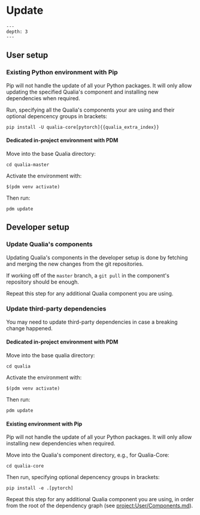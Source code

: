 # Update

```{contents} Table of Contents
---
depth: 3
---
```

## User setup

### Existing Python environment with Pip

Pip will not handle the update of all your Python packages. It will only allow updating the specified Qualia's component and installing new dependencies when required.

Run, specifying all the Qualia's components your are using and their optional depencency groups in brackets:
```{parsed-literal}
pip install -U qualia-core[pytorch]{{qualia_extra_index}}
```

#### Dedicated in-project environment with PDM

Move into the base Qualia directory:
```
cd qualia-master
```

Activate the environment with:
```
$(pdm venv activate)
```

Then run:
```
pdm update
```

## Developer setup

### Update Qualia's components

Updating Qualia's components in the developer setup is done by fetching and merging the new changes from the git repositories.

If working off of the `master` branch, a `git pull` in the component's repository should be enough.

Repeat this step for any additional Qualia component you are using.

### Update third-party dependencies

You may need to update third-party dependencies in case a breaking change happened.

#### Dedicated in-project environment with PDM

Move into the base qualia directory:
```
cd qualia
```

Activate the environment with:
```
$(pdm venv activate)
```

Then run:
```
pdm update
```

#### Existing environment with Pip

Pip will not handle the update of all your Python packages. It will only allow installing new dependencies when required.

Move into the Qualia's component directory, e.g., for Qualia-Core:
```
cd qualia-core
```

Then run, specifying optional depencency groups in brackets:
```
pip install -e .[pytorch]
```

Repeat this step for any additional Qualia component you are using, in order from the root of the dependency graph (see <project:User/Components.md>).
